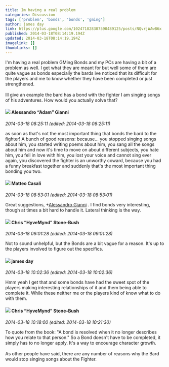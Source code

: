 ```yaml
---
title: Im having a real problem
categories: Discussion
tags: ['problem', 'bonds', 'bonds', 'gming']
author: james day
link: https://plus.google.com/102471828307590489125/posts/NQvrjWAwB6x
published: 2014-03-18T08:14:19.194Z
updated: 2014-03-18T08:14:19.194Z
imagelink: []
thumblinks: []
---
```


I&#39;m having a real problem GMing Bonds and my PCs are having a bit of a problem as well. I get what they are meant for but well some of them are quite vague as bonds especially the bards ive noticed that its difficult for the players and me to know whether they have been completed or just strengthened.  <br /><br />Ill give an example the bard has a bond with the fighter I am singing songs of his adventures. How would you actually solve that?
<div id='comment z13kvbe4frucdt0o004ci3jzusnajbeyzfs'>
  <h4><img src='{{site.baseurl}}//images/avatars/106679386179477817028_photo.jpg'> Alessandro “Adam” Gianni</h4>
      <p><cite>2014-03-18 08:25:11 (edited: 2014-03-18 08:25:11)</cite></p>
        <p>as soon as that&#39;s not the most important thing that bonds the bard to the fighter! A bunch of good reasons: because... you stopped singing songs about him, you started writing poems about him, you sang all the songs about him and now it&#39;s time to move on about different subjects, you hate him, you fell in love with him, you lost your voice and cannot sing ever again, you discovered the fighter is an unworthy coward, because you had a funny breakfast together and suddenly that&#39;s the most important thing bonding you two.</p>
</div>
        

<div id='comment z13kvbe4frucdt0o004ci3jzusnajbeyzfs'>
  <h4><img src='{{site.baseurl}}//images/avatars/108871211964311576918_photo.jpg'> Matteo Casali</h4>
      <p><cite>2014-03-18 08:53:01 (edited: 2014-03-18 08:53:01)</cite></p>
        <p>Great suggestions, <span class="proflinkWrapper"><span class="proflinkPrefix">+</span><a class="proflink" href="https://plus.google.com/106679386179477817028" oid="106679386179477817028">Alessandro Gianni</a></span> . I find bonds very interesting, though at times a bit hard to handle it. Lateral thinking is the way.</p>
</div>
        

<div id='comment z13kvbe4frucdt0o004ci3jzusnajbeyzfs'>
  <h4><img src='{{site.baseurl}}//images/avatars/108053817066303198241_photo.jpg'> Chris “HyveMynd” Stone-Bush</h4>
      <p><cite>2014-03-18 09:01:28 (edited: 2014-03-18 09:01:28)</cite></p>
        <p>Not to sound unhelpful, but the Bonds are a bit vague for a reason. It&#39;s up to the players involved to figure out the specifics.</p>
</div>
        

<div id='comment z13kvbe4frucdt0o004ci3jzusnajbeyzfs'>
  <h4><img src='{{site.baseurl}}//images/avatars/102471828307590489125_photo.jpg'> james day</h4>
      <p><cite>2014-03-18 10:02:36 (edited: 2014-03-18 10:02:36)</cite></p>
        <p>Hmm yeah I get that and some bonds have had the sweet spot of the players making interesting relationships of it and them being able to complete it. While these neither me or the players kind of know what to do with them. </p>
</div>
        

<div id='comment z13kvbe4frucdt0o004ci3jzusnajbeyzfs'>
  <h4><img src='{{site.baseurl}}//images/avatars/108053817066303198241_photo.jpg'> Chris “HyveMynd” Stone-Bush</h4>
      <p><cite>2014-03-18 10:18:00 (edited: 2014-03-18 10:21:30)</cite></p>
        <p>To quote from the book: &quot;A bond is resolved when it no longer describes how you relate to that person.&quot; So a Bond doesn&#39;t have to be completed, it simply has to no longer apply. It&#39;s a way to encourage character growth.<br /><br />As other people have said, there are any number of reasons why the Bard would stop singing songs about the Fighter.</p>
</div>
        